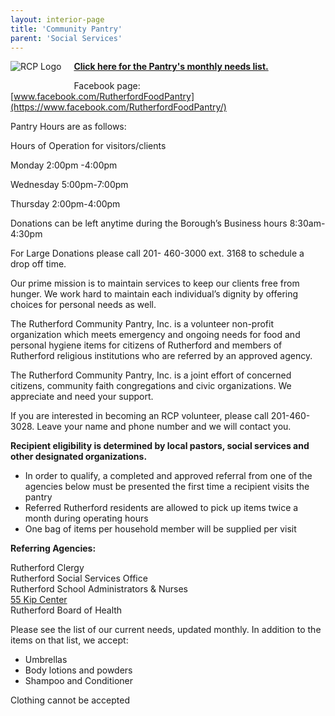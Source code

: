 ```yaml
---
layout: interior-page
title: 'Community Pantry'
parent: 'Social Services'
---
```


<div style="float: left; margin: 0 20px 20px 0;">
  <img src="../RCP-Logo.png" alt="RCP Logo">
</div>

[**Click here for the Pantry's monthly needs list.**](../2016/09/22/october-pantry-needs/)

Facebook page: [www.facebook.com/RutherfordFoodPantry](https://www.facebook.com/RutherfordFoodPantry/)

Pantry Hours are as follows:
 
Hours of Operation for visitors/clients
 
Monday 2:00pm -4:00pm

Wednesday 5:00pm-7:00pm

Thursday 2:00pm-4:00pm
 
Donations can be left anytime during the Borough’s Business hours 8:30am-4:30pm
 
For Large Donations please call 201- 460-3000 ext. 3168 to schedule a drop off time.

Our prime mission is to maintain services to keep our clients free from hunger. We work hard to maintain each individual’s dignity by offering choices for personal needs as well.

The Rutherford Community Pantry, Inc. is a volunteer non-profit organization which meets emergency and ongoing needs for food and personal hygiene items for citizens of Rutherford and members of Rutherford religious institutions who are referred by an approved agency.

The Rutherford Community Pantry, Inc. is a joint effort of concerned citizens, community faith congregations and civic organizations. We appreciate and need your support.

If you are interested in becoming an RCP volunteer, please call 201-460-3028. Leave your name and phone number and we will contact you.



**Recipient eligibility is determined by local pastors, social services and other designated organizations.**

* In order to qualify, a completed and approved referral from one of the agencies below must be presented the first time a recipient visits the pantry
* Referred Rutherford residents are allowed to pick up items twice a month during operating hours
* One bag of items per household member will be supplied per visit

**Referring Agencies:**

Rutherford Clergy  
Rutherford Social Services Office  
Rutherford School Administrators & Nurses  
[55 Kip Center](http://www.55kipcenter.org)  
Rutherford Board of Health

Please see the list of our current needs, updated monthly. In addition to the items on that list, we accept:

* Umbrellas  
* Body lotions and powders  
* Shampoo and Conditioner  

Clothing cannot be accepted  
